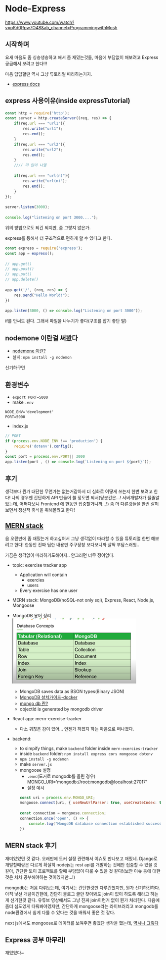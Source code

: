 # Node-Express
https://www.youtube.com/watch?v=pKd0Rpw7O48&ab_channel=ProgrammingwithMosh

## 시작하며
요새 마음도 좀 싱숭생숭하고 해서 좀 재밌는것들, 마음에 부담없이 해보려고 Express 궁금해서 보려고 한다!!!

마음 답답할땐 역시 그냥 튜토리얼 따라하는거지. 

- [express docs](https://expressjs.com/)

## express 사용이유(inside expressTutorial)
```javascript
const http = require('http');
const server = http.createServer((req, res) => {
    if(req.url === "url1"){
        res.write("url1");
        res.end();
    }
    if(req.url === "url2"){
        res.write("url2");
        res.end();
    }
    //// 더 많이 나열

    if(req.url === "url(n)"){
        res.write("url(n)");
        res.end();
    }
});

server.listen(3000);

console.log("listening on port 3000....");

```

위의 방법으로도 되긴 되지만, 좀 그렇지 않은가.

express를 통해서 더 구조적으로 편하게 할 수 있다고 한다. 

```javascript
const express = require('express');
const app = express();

// app.get()
// app.post()
// app.put()
// app.delete()

app.get('/', (req, res) => {
    res.send("Hello World!");
})

app.listen(3000, () => console.log("Listening on port 3000"));
```

if를 안써도 된다. 그래서 파일을 나누기가 좋다(구조를 잡기 좋단 말)

## nodemone 이란걸 써봤다
- [nodemone 이란?](https://brunch.co.kr/@topherlee/30#:~:text=Nodemon%EC%9D%80%20Node.js%EC%97%90,%EC%8B%A4%ED%96%89%EB%90%98%EA%B2%8C%20%ED%95%A0%20%EC%88%98%20%EC%9E%88%EB%8B%A4.)
- 설치: `npm install -g nodemon`

신기하구먼


## 환경변수
- `export PORT=5000`
- make `.env`
  
```
NODE_ENV='development'
PORT=5000
```

- index.js
  
```javascript
// PORT
if (process.env.NODE_ENV !== 'production') {
    require('dotenv').config();
}
const port = process.env.PORT|| 3000
app.listen(port , () => console.log(`Listening on port ${port}`));
```

## 후기
생각보다 뭔가 대단한 무언가는 없는거같아서 더 심화로 어떻게 쓰는지 한번 보려고 한다! 나의 경우엔 간단하게 API 만들어 쓸 정도면 되서(당분간은...! 서버개발자가 될줄알았는데, 어쩌다보니 Frontend 에 한동안 집중할거니까...!) 좀 더 다른것들을 한번 살펴보면서 정신적 휴식을 취해볼려고 한다!

## [MERN stack](https://www.youtube.com/watch?v=7CqJlxBYj-M&ab_channel=freeCodeCamp.org)
음 오랜만에 좀 재밌는거 하고싶어서 그냥 생각없이 따라할 수 있을 튜토리얼 한번 해보려고 한다! 한동안 진짜 딥한 내용만 주구장창 보다보니까 살짝 부담스러웟..

가끔은 생각없이 따라하기도해야지.. 안그러면 너무 정이없다. 

- topic: exercise tracker app
  - Application will contain
    - exercies
    - users
  - Every exercise has one user
- MERN stack: MongoDB(noSQL-not only sql), Express, React, Node.js, Mongoose

- MongoDB 용어 정리
    <img src="assets/1.png" width=400>

    - MongoDB saves data as BSON types(Binary JSON)
    - [MongoDB 설치가이드-docker](https://mytutorials.tistory.com/205)
    - [mongo db 란?](https://velopert.com/436)
    - objectId is generated by mongodb driver


- React app: mern-exercise-tracker
    - 다소 귀찮은 감이 있어... 언젠가 하겠지 하는 마음으로 떠나겠다. 

- backend:
  - to simpify things, make `backend` folder inside `mern-exercies-tracker`
  - inside `backend` folder: `npm install express cors mongoose dotenv`
  - `npm install -g nodemon`
  - make `server.js`
  - mongoose 설정
    - `.env`:(도커로 mongodb를 올린 경우) MONGO_URI='mongodb://root:mongodb@localhost:27017'
    - 설정 예시
    ```javascript
    const uri = process.env.MONGO_URI;
    mongoose.connect(uri, { useNewUrlParser: true, useCreateIndex: true});

    const connection = mongoose.connection;
    connection.once('open', () => {
        console.log("MongoDB database connection established successfully");
    })
    ```

## MERN stack 후기
재미있었던 것 같다. 오래만에 도커 설정 관련해서 이슈도 만나보고 재밌네. Django로 개발할때랑은 다르게 확실히 nodejs는 rest api를 개발하는 것에만 집중할 수 있을 것 같아, 간단한 토이 프로젝트를 할때 부담없이 다룰 수 있을 것 같다!(보안 이슈 등에 대한것은 차차 공부해야하는 것이겠지만...!)

mongodb는 처음 다뤄보는데, 여기서는 간단한것만 다루긴했지만, 뭔가 신기하긴하다. 아직 낯선 개념이긴한데, 간단히 블로그 글만 찾아봐도 join이 없이 하도록 해라고 하는게 신기한것 같다. 유튜브 영상에서도 그냥 진짜 join이런거 없이 뭔가 처리한다. 다음에 좀더 심도있게 다뤄봐야겠지만, 간단하게 mongoose라는 라이브러리고 mongodb를 node환경에서 쉽게 다룰 수 있다는 것을 배워서 좋은 것 같다. 

next js에서도 mongoose로 데이터를 보여주면 좋겠단 생각을 했는데, [역시나 그렇다](https://stackoverflow.com/questions/60660488/is-it-possible-to-run-mongoose-inside-next-js-api) 

## Express 공부 마무리!
재밌었다~ 

